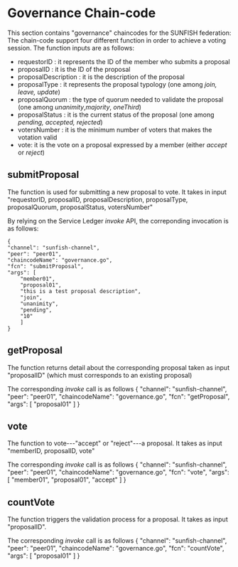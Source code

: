 # Governance Chain-code

This section contains "governance" chaincodes for the SUNFISH federation:
The chain-code support four different function in order to achieve a voting session. The function inputs are as follows: 

- requestorID : it represents the ID of the member who submits a proposal
- proposalID : it is the ID of the proposal
- proposalDescription : it is the description of the proposal
- proposalType : it represents the proposal typology (one among *join, leave, update*)
- proposalQuorum : the type of quorum needed to validate the proposal (one among *unanimity*,*majority*, *oneThird*)
- proposalStatus : it is the current status of the proposal (one among *pending, accepted, rejected*)
- votersNumber : it is the minimum number of voters that makes the votation valid
- vote: it is the vote on a proposal expressed by a member (either *accept* or *reject*)


## submitProposal

The function is used for submitting a new proposal to vote. It takes in input "requestorID, proposalID, proposalDescription, proposalType, proposalQuorum, proposalStatus, votersNumber"

By relying on the Service Ledger *invoke* API, the correponding invocation is as follows:

    {
    "channel": "sunfish-channel",
    "peer": "peer01",
    "chaincodeName": "governance.go",
    "fcn": "submitProposal",
    "args": [
        "member01",
        "proposal01",
        "this is a test proposal description",
        "join",
        "unanimity",
        "pending",
        "10"
        ]
    } 

## getProposal

The function returns detail about the corresponding proposal taken as input "proposalID" (which must corresponds to an existing proposal)

The corresponding *invoke* call is as follows
    {
    "channel": "sunfish-channel",
    "peer": "peer01",
    "chaincodeName": "governance.go",
    "fcn": "getProposal",
    "args": [
        "proposal01"
        ]
    } 

## vote

The function to vote---"accept" or "reject"---a proposal. It takes as input "memberID, proposalID, vote"

The corresponding *invoke* call is as follows
    {
    "channel": "sunfish-channel",
    "peer": "peer01",
    "chaincodeName": "governance.go",
    "fcn": "vote",
    "args": [
        "member01",
        "proposal01",
        "accept"
        ]
    } 

## countVote

The function triggers the validation process for a proposal. It takes as input "proposalID".

The corresponding *invoke* call is as follows
    {
    "channel": "sunfish-channel",
    "peer": "peer01",
    "chaincodeName": "governance.go",
    "fcn": "countVote",
    "args": [
        "proposal01"
        ]
    } 


